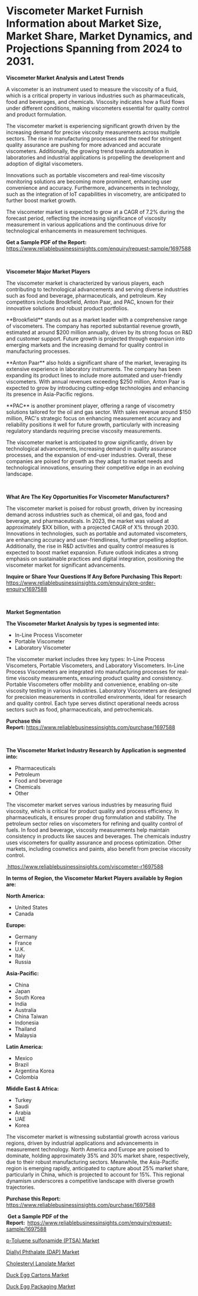 <p><h1>Viscometer Market Furnish Information about Market Size, Market Share, Market Dynamics, and Projections Spanning from 2024 to 2031.</h1></p><p><strong>Viscometer Market Analysis and Latest Trends</strong></p>
<p><p>A viscometer is an instrument used to measure the viscosity of a fluid, which is a critical property in various industries such as pharmaceuticals, food and beverages, and chemicals. Viscosity indicates how a fluid flows under different conditions, making viscometers essential for quality control and product formulation.</p><p>The viscometer market is experiencing significant growth driven by the increasing demand for precise viscosity measurements across multiple sectors. The rise in manufacturing processes and the need for stringent quality assurance are pushing for more advanced and accurate viscometers. Additionally, the growing trend towards automation in laboratories and industrial applications is propelling the development and adoption of digital viscometers.</p><p>Innovations such as portable viscometers and real-time viscosity monitoring solutions are becoming more prominent, enhancing user convenience and accuracy. Furthermore, advancements in technology, such as the integration of IoT capabilities in viscometry, are anticipated to further boost market growth.</p><p>The viscometer market is expected to grow at a CAGR of 7.2% during the forecast period, reflecting the increasing significance of viscosity measurement in various applications and the continuous drive for technological enhancements in measurement techniques.</p></p>
<p><strong>Get a Sample PDF of the Report:&nbsp;</strong> <a href="https://www.reliablebusinessinsights.com/enquiry/request-sample/1697588?utm_campaign=1260&utm_medium=2&utm_source=Github&utm_content=ia&utm_term=12102024&utm_id=viscometer">https://www.reliablebusinessinsights.com/enquiry/request-sample/1697588</a></p>
<p>&nbsp;</p>
<p><strong>Viscometer Major Market Players</strong></p>
<p><p>The viscometer market is characterized by various players, each contributing to technological advancements and serving diverse industries such as food and beverage, pharmaceuticals, and petroleum. Key competitors include Brookfield, Anton Paar, and PAC, known for their innovative solutions and robust product portfolios.</p><p>**Brookfield** stands out as a market leader with a comprehensive range of viscometers. The company has reported substantial revenue growth, estimated at around $200 million annually, driven by its strong focus on R&D and customer support. Future growth is projected through expansion into emerging markets and the increasing demand for quality control in manufacturing processes.</p><p>**Anton Paar** also holds a significant share of the market, leveraging its extensive experience in laboratory instruments. The company has been expanding its product lines to include more automated and user-friendly viscometers. With annual revenues exceeding $250 million, Anton Paar is expected to grow by introducing cutting-edge technologies and enhancing its presence in Asia-Pacific regions.</p><p>**PAC** is another prominent player, offering a range of viscometry solutions tailored for the oil and gas sector. With sales revenue around $150 million, PAC's strategic focus on enhancing measurement accuracy and reliability positions it well for future growth, particularly with increasing regulatory standards requiring precise viscosity measurements.</p><p>The viscometer market is anticipated to grow significantly, driven by technological advancements, increasing demand in quality assurance processes, and the expansion of end-user industries. Overall, these companies are poised for growth as they adapt to market needs and technological innovations, ensuring their competitive edge in an evolving landscape.</p></p>
<p>&nbsp;</p>
<p><strong>What Are The Key Opportunities For Viscometer Manufacturers?</strong></p>
<p><p>The viscometer market is poised for robust growth, driven by increasing demand across industries such as chemical, oil and gas, food and beverage, and pharmaceuticals. In 2023, the market was valued at approximately $XX billion, with a projected CAGR of X% through 2030. Innovations in technologies, such as portable and automated viscometers, are enhancing accuracy and user-friendliness, further propelling adoption. Additionally, the rise in R&D activities and quality control measures is expected to boost market expansion. Future outlook indicates a strong emphasis on sustainable practices and digital integration, positioning the viscometer market for significant advancements.</p></p>
<p><strong>Inquire or Share Your Questions If Any Before Purchasing This Report:</strong> <a href="https://www.reliablebusinessinsights.com/enquiry/pre-order-enquiry/1697588?utm_campaign=1260&utm_medium=2&utm_source=Github&utm_content=ia&utm_term=12102024&utm_id=viscometer">https://www.reliablebusinessinsights.com/enquiry/pre-order-enquiry/1697588</a></p>
<p>&nbsp;</p>
<p><strong>Market Segmentation</strong></p>
<p><strong>The Viscometer Market Analysis by types is segmented into:</strong></p>
<p><ul><li>In-Line Process Viscometer</li><li>Portable Viscometer</li><li>Laboratory Viscometer</li></ul></p>
<p><p>The viscometer market includes three key types: In-Line Process Viscometers, Portable Viscometers, and Laboratory Viscometers. In-Line Process Viscometers are integrated into manufacturing processes for real-time viscosity measurements, ensuring product quality and consistency. Portable Viscometers offer mobility and convenience, enabling on-site viscosity testing in various industries. Laboratory Viscometers are designed for precision measurements in controlled environments, ideal for research and quality control. Each type serves distinct operational needs across sectors such as food, pharmaceuticals, and petrochemicals.</p></p>
<p><strong>Purchase this Report:&nbsp;</strong><a href="https://www.reliablebusinessinsights.com/purchase/1697588?utm_campaign=1260&utm_medium=2&utm_source=Github&utm_content=ia&utm_term=12102024&utm_id=viscometer">https://www.reliablebusinessinsights.com/purchase/1697588</a></p>
<p>&nbsp;</p>
<p><strong>The Viscometer Market Industry Research by Application is segmented into:</strong></p>
<p><ul><li>Pharmaceuticals</li><li>Petroleum</li><li>Food and beverage</li><li>Chemicals</li><li>Other</li></ul></p>
<p><p>The viscometer market serves various industries by measuring fluid viscosity, which is critical for product quality and process efficiency. In pharmaceuticals, it ensures proper drug formulation and stability. The petroleum sector relies on viscometers for refining and quality control of fuels. In food and beverage, viscosity measurements help maintain consistency in products like sauces and beverages. The chemicals industry uses viscometers for quality assurance and process optimization. Other markets, including cosmetics and paints, also benefit from precise viscosity control.</p></p>
<p><a href="https://www.reliablebusinessinsights.com/viscometer-r1697588?utm_campaign=1260&utm_medium=2&utm_source=Github&utm_content=ia&utm_term=12102024&utm_id=viscometer">&nbsp;https://www.reliablebusinessinsights.com/viscometer-r1697588</a></p>
<p><strong>In terms of Region, the Viscometer Market Players available by Region are:</strong></p>
<p>
    <p> <strong> North America: </strong>
        <ul>
            <li>United States</li>
            <li>Canada</li>
        </ul>
        </p> 
    <p> <strong> Europe: </strong>
        <ul>
            <li>Germany</li>
            <li>France</li>
            <li>U.K.</li>
            <li>Italy</li>
            <li>Russia</li>
        </ul>
        </p> 
    <p> <strong> Asia-Pacific: </strong>
        <ul>
            <li>China</li>
            <li>Japan</li>
            <li>South Korea</li>
            <li>India</li>
            <li>Australia</li>
            <li>China Taiwan</li>
            <li>Indonesia</li>
            <li>Thailand</li>
            <li>Malaysia</li>
        </ul>
        </p> 
    <p> <strong> Latin America: </strong>
        <ul>
            <li>Mexico</li>
            <li>Brazil</li>
            <li>Argentina Korea</li>
            <li>Colombia</li>
        </ul>
        </p> 
    <p> <strong> Middle East & Africa: </strong>
        <ul>
            <li>Turkey</li>
            <li>Saudi</li>
            <li>Arabia</li>
            <li>UAE</li>
            <li>Korea</li>
        </ul>
    </p>
    </p>
<p><p>The viscometer market is witnessing substantial growth across various regions, driven by industrial applications and advancements in measurement technology. North America and Europe are poised to dominate, holding approximately 35% and 30% market share, respectively, due to their robust manufacturing sectors. Meanwhile, the Asia-Pacific region is emerging rapidly, anticipated to capture about 25% market share, particularly in China, which is projected to account for 15%. This regional dynamism underscores a competitive landscape with diverse growth trajectories.</p></p>
<p><strong>Purchase this Report: </strong><a href="https://www.reliablebusinessinsights.com/purchase/1697588?utm_campaign=1260&utm_medium=2&utm_source=Github&utm_content=ia&utm_term=12102024&utm_id=viscometer">https://www.reliablebusinessinsights.com/purchase/1697588</a></p>
<p>&nbsp;<strong>Get a Sample PDF of the Report:&nbsp;&nbsp;</strong><a href="https://www.reliablebusinessinsights.com/enquiry/request-sample/1697588?utm_campaign=1260&utm_medium=2&utm_source=Github&utm_content=ia&utm_term=12102024&utm_id=viscometer">https://www.reliablebusinessinsights.com/enquiry/request-sample/1697588</a></p>
<p><strong></strong></p>
<p><p><a href="https://www.linkedin.com/pulse/p-toluene-sulfonamide-ptsa-market-forecast-global-trends-8srjc?utm_campaign=1260&utm_medium=2&utm_source=Github&utm_content=ia&utm_term=12102024&utm_id=viscometer">p-Toluene sulfonamide (PTSA) Market</a></p><p><a href="https://www.linkedin.com/pulse/diallyl-phthalate-dap-market-size-growing-cagr-141-report-covers-r27ce?utm_campaign=1260&utm_medium=2&utm_source=Github&utm_content=ia&utm_term=12102024&utm_id=viscometer">Diallyl Phthalate (DAP) Market</a></p><p><a href="https://www.linkedin.com/pulse/cholesteryl-lanolate-industry-insights-report-analyzing-ebblc?utm_campaign=1260&utm_medium=2&utm_source=Github&utm_content=ia&utm_term=12102024&utm_id=viscometer">Cholesteryl Lanolate Market</a></p><p><a href="https://github.com/leonidmsw5y/Market-Research-Report-List-1/blob/main/duck-egg-cartons-market.md?utm_campaign=1260&utm_medium=2&utm_source=Github&utm_content=ia&utm_term=12102024&utm_id=viscometer">Duck Egg Cartons Market</a></p><p><a href="https://github.com/knaufethaganye/Market-Research-Report-List-1/blob/main/duck-egg-packaging-market.md?utm_campaign=1260&utm_medium=2&utm_source=Github&utm_content=ia&utm_term=12102024&utm_id=viscometer">Duck Egg Packaging Market</a></p></p>